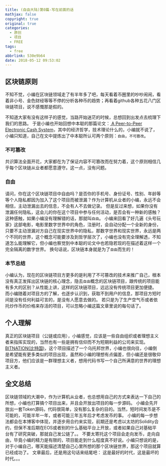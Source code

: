 ```yaml
---
title: (自由大陆)第0篇-写在前面的话
mathjax: false
copyright: true
original: true
categories:
  - 原创
  - 项目
  - FREE
tags:
  - free
abbrlink: 530e9b64
date: 2018-05-12 09:53:02
---
```


## 区块链原则
不知不觉，小编在区块链领域走了有半年多了吧，每天看着币圈里的吵吵闹闹，看着非小号、金色财经等等不停的分析各种币的趋势；再看着github各种五花八门区块链项目，说不感慨那是假的。
<!--more-->
不知道大家有没有这样子的感觉，当路开始迷茫的时候，总想回到出发点去梳理下我们的思路。
于是小编也开始回想中本聪的那篇论文：[ A Peer-to-Peer Electronic Cash System](https://bitcoin.org/bitcoin.pdf)，其中的经济哲学，技术理论什么的，小编就不说了，小编只知道，自己在文中提炼出了中本聪所认可两个原则：`自由`，`不可篡改`。

### 不可篡改
共识算法全面开花，大家都在为了保证内容不可篡改而在努力着，这个原则相信几乎每个区块链从业者都愿意遵守。这一点，没有问题。

### 自由
请问，你在这个区块链项目中自由吗？是否你的手机号、身份证号、性别、年龄等等个人隐私都因为加入了这个项目而被泄漏？作为计算机从业者的小编，永远不会相信，主动泄漏出去的信息，不会有人不去做记录。
但是反过来想，如果你没有泄漏任何隐私，这会儿的你在这个项目中参与任何活动，是否会有一种新的感触？这种感触，如果小编没有理解错的话，那就叫`自由`。
小编来回看了好几遍《头号玩家》这部电影，电影里数字世界中的角色，注册时，会自动分配一个全新的身份，只要不主动泄漏对方自己在现实世界中的隐私，那数字世界和现实世界，永远是两个不同的世界，这个概念可能要涉及到哲学层次了，小编也没有完全理解透，不知道怎么能理解它，但小编也察觉到中本聪的论文中也若隐若现的在描述着这样一个完全隔离的数字世界。
换句话说，区块链本身就是为了`自由`而生的！

### 本节总结
小编认为，现在的区块链项目方更多的是利用了不可篡改的技术来推广自己，根本没有真正发挥出区块链的核心理念，隐去`自由`概念的区块链项目，跟传统的项目能有多大的区别？从性能上讲，这样的区块链项目，远远没有传统项目更加便捷。
而小编随着对项目方的了解，也逐步认识到，获取不到用户的信息，那项目方短时间是没有任何利益可言的，是没有人愿意去做的。
若只是为了生产空气币或者依托炒作币的价格来存活的项目，可以忽略小编这篇文章里说的每句话了。

## 个人理解
真正的区块链项目（公链或应用），小编感觉，应该是一些自由组织或者理想主义者来指挥实现的，当然也有一些是拥有信仰而不为短期利益的公司来实现。
[BITNATION(比特国)](https://github.com/Bit-Nation)，这个项目描述了一个乌托邦世界，小编也很向往，小编倒是希望能有更多类似的项目出现，虽然和小编的理想有点偏差，但小编还是很敬仰项目方，他们应该是一群理想主义者，想用代码书写一个自己所满意的世界的理想主义者。

## 全文总结
区块链领域的大潮中，作为计算机从业者，也总想用自己的方式来表达一下自己的所想，小编也打算搞个项目出来，并且会开放出项目的每一步源码。
小编会先开放出一套Token源码，代码很简单，没有那么复杂的目的。当然，短时间发币是不可能的，可能半年一年，或者可能三年五年后才考虑发币的事。
小编的每一步想法都会在本博客中体现，并逐步用合约来实现，前期还是考虑以太坊的Solidity合约，但保不准后期在EOS或者别的什么基础平台上开放，或者如果自己对基础平台有了研究突破，那就自己发公链了。。
不要太寄托这个项目会走向发币，走向自由，毕竟小编的精力是有限的，项目能走到什么程度真不好说。小编只想说的是，对于小编自己，哪天能描述清楚自己心里所想的那个区块链世界，那这个项目就算已经成功了。
文章最后，还是用这句话来结尾吧：
这是最好的时代，这是最坏的时代。。。





